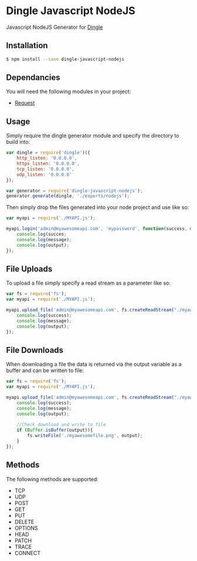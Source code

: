 # Dingle Javascript NodeJS
Javascript NodeJS Generator for [Dingle](https://github.com/Vmlweb/Dingle)

## Installation

```bash
$ npm install --save dingle-javascript-nodejs
```

## Dependancies

You will need the following modules in your project:

  * [Request](https://github.com/request/request)

## Usage

Simply require the dingle generator module and specify the directory to build into:

```javascript
var dingle = require('dingle')({
    http_listen: '0.0.0.0',
    https_listen: '0.0.0.0',
    tcp_listen: '0.0.0.0',
    udp_listen: '0.0.0.0'
});

var generator = require('dingle-javascript-nodejs');
generator.generate(dingle, './exports/nodejs');
```

Then simply drop the files generated into your node project and use like so:

```javascript
var myapi = require('./MYAPI.js');

myapi.login('admin@myawesomeapi.com', 'mypassword', function(success, message, output){
	console.log(succes;
	console.log(message);
	console.log(output);
});
```
 
## File Uploads

To upload a file simply specify a read stream as a parameter like so:

```javascript
var fs = require('fs');
var myapi = require('./MYAPI.js');

myapi.upload_file('admin@myawesomeapi.com', fs.createReadStream("./myawesomefile.png"), function(success, message, output){
	console.log(success);
	console.log(message);
	console.log(output);
}); 
```
 
## File Downloads

When downloading a file the data is returned via the output variable as a buffer and can be written to file:

```javascript
var fs = require('fs');
var myapi = require('./MYAPI.js');

myapi.upload_file('admin@myawesomeapi.com', fs.createReadStream("./myawesomefile.png"), function(success, message, output){
	console.log(success);
	console.log(message);
	console.log(output);
	
	//Check download and write to file
	if (Buffer.isBuffer(output)){
		fs.writeFile('./myawesomefile.png', output);
	}
}); 
```

## Methods

The following methods are supported:

  * TCP
  * UDP
  * POST
  * GET
  * PUT
  * DELETE
  * OPTIONS
  * HEAD
  * PATCH
  * TRACE
  * CONNECT